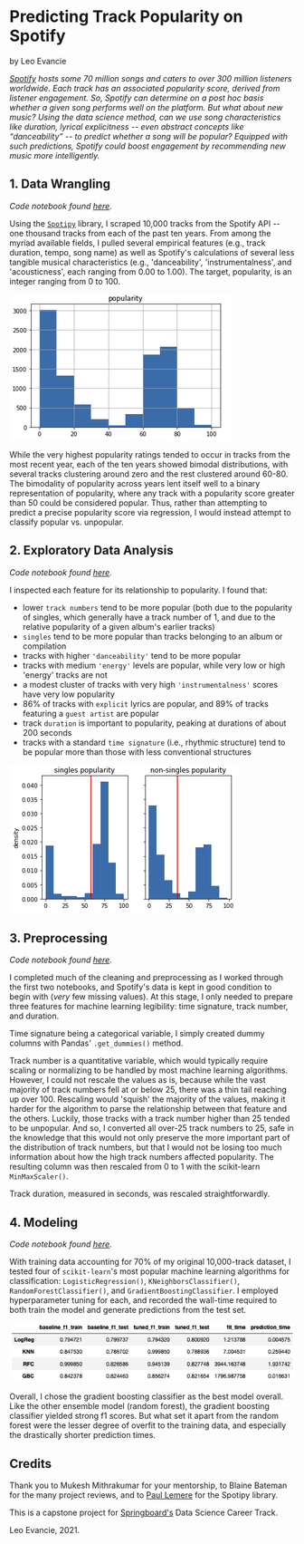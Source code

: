 # Predicting Track Popularity on Spotify
by Leo Evancie

_[Spotify](https://www.spotify.com/us/) hosts some 70 million songs and caters to over 300 million listeners worldwide. Each track has an associated popularity score, derived from listener engagement. So, Spotify can determine on a post hoc basis whether a given song performs well on the platform. But what about new music? Using the data science method, can we use song characteristics like duration, lyrical explicitness -- even abstract concepts like “danceability” -- to predict whether a song will be popular? Equipped with such predictions, Spotify could boost engagement by recommending new music more intelligently._

## 1. Data Wrangling
_Code notebook found [here](https://github.com/levancie/spotify-popularity/blob/main/notebooks/1-Data-Wrangling.ipynb)._

Using the [`Spotipy`](https://github.com/plamere/spotipy) library, I scraped 10,000 tracks from the Spotify API -- one thousand tracks from each of the past ten years. From among the myriad available fields, I pulled several empirical features (e.g., track duration, tempo, song name) as well as Spotify's calculations of several less tangible musical characteristics (e.g., 'danceability', 'instrumentalness', and 'acousticness', each ranging from 0.00 to 1.00). The target, popularity, is an integer ranging from 0 to 100.

![Popularity](/images/popularity-dist.png)

While the very highest popularity ratings tended to occur in tracks from the most recent year, each of the ten years showed bimodal distributions, with several tracks clustering around zero and the rest clustered around 60-80. The bimodality of popularity across years lent itself well to a binary representation of popularity, where any track with a popularity score greater than 50 could be considered popular. Thus, rather than attempting to predict a precise popularity score via regression, I would instead attempt to classify popular vs. unpopular.

## 2. Exploratory Data Analysis
_Code notebook found [here](https://github.com/levancie/spotify-popularity/blob/main/notebooks/2-Exploratory-Data-Analysis.ipynb)._

I inspected each feature for its relationship to popularity. I found that:
* lower `track numbers` tend to be more popular (both due to the popularity of singles, which generally have a track number of 1, and due to the relative popularity of a given album's earlier tracks)
* `singles` tend to be more popular than tracks belonging to an album or compilation
* tracks with higher `'danceability'` tend to be more popular
* tracks with medium `'energy'` levels are popular, while very low or high 'energy' tracks are not
* a modest cluster of tracks with very high `'instrumentalness'` scores have very low popularity
* 86% of tracks with `explicit` lyrics are popular, and 89% of tracks featuring a `guest artist` are popular
* track `duration` is important to popularity, peaking at durations of about 200 seconds
* tracks with a standard `time signature` (i.e., rhythmic structure) tend to be popular more than those with less conventional structures

![Singles](/images/singles-popularity.png)

## 3. Preprocessing
_Code notebook found [here](https://github.com/levancie/spotify-popularity/blob/main/notebooks/3-Preprocessing.ipynb)._

I completed much of the cleaning and preprocessing as I worked through the first two notebooks, and Spotify's data is kept in good condition to begin with (_very_ few missing values). At this stage, I only needed to prepare three features for machine learning legibility: time signature, track number, and duration.

Time signature being a categorical variable, I simply created dummy columns with Pandas' `.get_dummies()` method.

Track number is a quantitative variable, which would typically require scaling or normalizing to be handled by most machine learning algorithms. However, I could not rescale the values as is, because while the vast majority of track numbers fell at or below 25, there was a thin tail reaching up over 100. Rescaling would 'squish' the majority of the values, making it harder for the algorithm to parse the relationship between that feature and the others. Luckily, those tracks with a track number higher than 25 tended to be unpopular. And so, I converted all over-25 track numbers to 25, safe in the knowledge that this would not only preserve the more important part of the distribution of track numbers, but that I would not be losing too much information about how the high track numbers affected popularity. The resulting column was then rescaled from 0 to 1 with the scikit-learn `MinMaxScaler()`.

Track duration, measured in seconds, was rescaled straightforwardly.

## 4. Modeling
_Code notebook found [here](https://github.com/levancie/spotify-popularity/blob/main/notebooks/4-Modeling.ipynb)._

With training data accounting for 70% of my original 10,000-track dataset, I tested four of `scikit-learn`'s most popular machine learning algorithms for classification: `LogisticRegression()`, `KNeighborsClassifier()`, `RandomForestClassifier()`, and `GradientBoostingClassifier`. I employed hyperparameter tuning for each, and recorded the wall-time required to both train the model and generate predictions from the test set.

![Models](/images/model-comparison.png)

Overall, I chose the gradient boosting classifier as the best model overall. Like the other ensemble model (random forest), the gradient boosting classifier yielded strong f1 scores. But what set it apart from the random forest were the lesser degree of overfit to the training data, and especially the drastically shorter prediction times.

## Credits

Thank you to Mukesh Mithrakumar for your mentorship, to Blaine Bateman for the many project reviews, and to [Paul Lemere](https://github.com/plamere) for the Spotipy library.

This is a capstone project for [Springboard's](https://www.springboard.com/) Data Science Career Track.

Leo Evancie, 2021.
